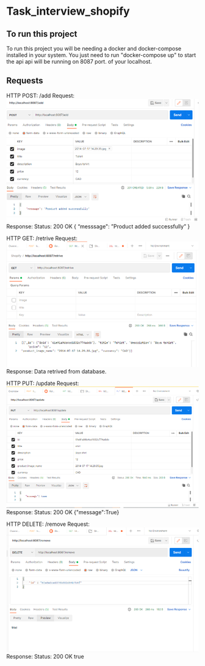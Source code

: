 # Task_interview_shopify

## To run this project 

To run this project you will be needing a docker and docker-compose installed in your system.
You just need to run "docker-compose up" to start the api api will be running on 8087 port. of your localhost.

## Requests
HTTP POST: 
/add
Request: 
![add-request](https://github.com/pathik10patel/Task_interview_shopify/blob/main/screenshots/add.PNG)
Response: 
Status: 200 OK 
{
“messsage": ”Product added successfully”
}

HTTP GET: 
/retrive 
Request: 
![retrive-request](https://github.com/pathik10patel/Task_interview_shopify/blob/main/screenshots/retrive.PNG)
Response: Data retrived from database. 

HTTP PUT: 
/update 
Request: 
![update-request](https://github.com/pathik10patel/Task_interview_shopify/blob/main/screenshots/update.PNG)
Response: 
Status: 200 OK 
{"message":True}

HTTP DELETE: 
/remove 
Request: 
![remove-request](https://github.com/pathik10patel/Task_interview_shopify/blob/main/screenshots/remove.PNG)
Response: 
Status: 200 OK 
true

